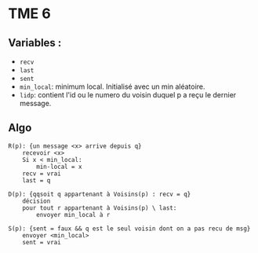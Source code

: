 # TME 6

## Variables :

- `recv`
- `last`
- `sent`
- `min_local`: minimum local. Initialisé avec un min aléatoire.
- `lidp`: contient l'id ou le numero du voisin duquel p a reçu le dernier message.


## Algo

```
R(p): {un message <x> arrive depuis q}
    recevoir <x>
    Si x < min_local:
        min-local = x
    recv = vrai
    last = q

D(p): {qqsoit q appartenant à Voisins(p) : recv = q}
    décision
    pour tout r appartenant à Voisins(p) \ last:
        envoyer min_local à r

S(p): {sent = faux && q est le seul voisin dont on a pas recu de msg}
    envoyer <min_local>
    sent = vrai
```